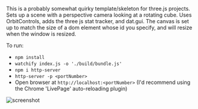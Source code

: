 This is a probably somewhat quirky template/skeleton for three.js projects. Sets up a scene with a perspective camera looking at a rotating cube. Uses OrbitControls, adds the three js stat tracker, and dat.gui. The canvas is set up to match the size of a dom element whose id you specify, and will resize when the window is resized. 

To run:
- `npm install`
- `watchify index.js -o './build/bundle.js'`
- `npm i http-server`
- `http-server -p <portNumber>`
- Open browser at `http://localhost:<portNumber>` (I'd recommend using the Chrome 'LivePage' auto-reloading plugin)

![screenshot](http://symbolflux.com/images/threejs-starter.png)
